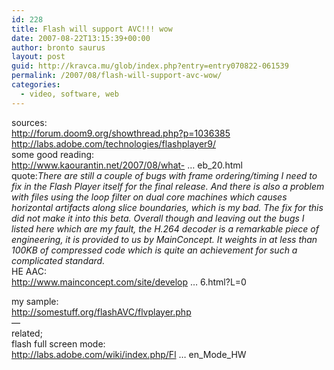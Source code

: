 ```yaml
---
id: 228
title: Flash will support AVC!!! wow
date: 2007-08-22T13:15:39+00:00
author: bronto saurus
layout: post
guid: http://kravca.mu/glob/index.php?entry=entry070822-061539
permalink: /2007/08/flash-will-support-avc-wow/
categories:
  - video, software, web
---
```

sources:  
<a href="http://forum.doom9.org/showthread.php?p=1036385" target="_blank" >http://forum.doom9.org/showthread.php?p=1036385</a>  
<a href="http://labs.adobe.com/technologies/flashplayer9/" target="_blank" >http://labs.adobe.com/technologies/flashplayer9/</a>  
some good reading:  
<a href="http://www.kaourantin.net/2007/08/what-just-happened-to-video-on-web_20.html" target="_blank" >http://www.kaourantin.net/2007/08/what- &#8230; eb_20.html</a>  
quote:_There are still a couple of bugs with frame ordering/timing I need to fix in the Flash Player itself for the final release. And there is also a problem with files using the loop filter on dual core machines which causes horizontal artifacts along slice boundaries, which is my bad. The fix for this did not make it into this beta. Overall though and leaving out the bugs I listed here which are my fault, the H.264 decoder is a remarkable piece of engineering, it is provided to us by MainConcept. It weights in at less than 100KB of compressed code which is quite an achievement for such a complicated standard._  
HE AAC:  
<a href="http://www.mainconcept.com/site/developer-products-6/aac-he-sdk-7826/information-7836.html?L=0" target="_blank" >http://www.mainconcept.com/site/develop &#8230; 6.html?L=0</a>

my sample:  
<a href="http://somestuff.org/flashAVC/flvplayer.php" target="_blank" >http://somestuff.org/flashAVC/flvplayer.php</a>  
&#8212;  
related;  
flash full screen mode:  
<a href="http://labs.adobe.com/wiki/index.php/Flash_Player:9:Update:Full-Screen_Mode_HW" target="_blank" >http://labs.adobe.com/wiki/index.php/Fl &#8230; en_Mode_HW</a>